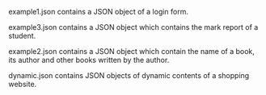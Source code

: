 example1.json contains a JSON object of a login form.

example3.json contains a JSON object which contains the mark report of a student.

example2.json contains a JSON object which contain the name of a book, its author and other books written by the author.

dynamic.json contains JSON objects of dynamic contents of a shopping website.

